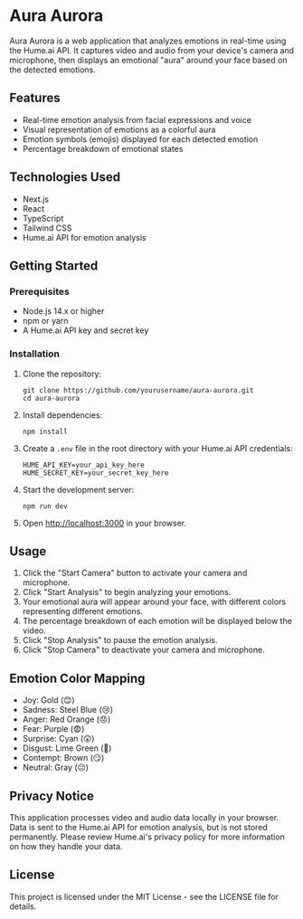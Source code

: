 # Aura Aurora

Aura Aurora is a web application that analyzes emotions in real-time using the Hume.ai API. It captures video and audio from your device's camera and microphone, then displays an emotional "aura" around your face based on the detected emotions.

## Features

- Real-time emotion analysis from facial expressions and voice
- Visual representation of emotions as a colorful aura
- Emotion symbols (emojis) displayed for each detected emotion
- Percentage breakdown of emotional states

## Technologies Used

- Next.js
- React
- TypeScript
- Tailwind CSS
- Hume.ai API for emotion analysis

## Getting Started

### Prerequisites

- Node.js 14.x or higher
- npm or yarn
- A Hume.ai API key and secret key

### Installation

1. Clone the repository:
   ```
   git clone https://github.com/yourusername/aura-aurora.git
   cd aura-aurora
   ```

2. Install dependencies:
   ```
   npm install
   ```

3. Create a `.env` file in the root directory with your Hume.ai API credentials:
   ```
   HUME_API_KEY=your_api_key_here
   HUME_SECRET_KEY=your_secret_key_here
   ```

4. Start the development server:
   ```
   npm run dev
   ```

5. Open [http://localhost:3000](http://localhost:3000) in your browser.

## Usage

1. Click the "Start Camera" button to activate your camera and microphone.
2. Click "Start Analysis" to begin analyzing your emotions.
3. Your emotional aura will appear around your face, with different colors representing different emotions.
4. The percentage breakdown of each emotion will be displayed below the video.
5. Click "Stop Analysis" to pause the emotion analysis.
6. Click "Stop Camera" to deactivate your camera and microphone.

## Emotion Color Mapping

- Joy: Gold (😊)
- Sadness: Steel Blue (😢)
- Anger: Red Orange (😠)
- Fear: Purple (😨)
- Surprise: Cyan (😲)
- Disgust: Lime Green (🤢)
- Contempt: Brown (😏)
- Neutral: Gray (😐)

## Privacy Notice

This application processes video and audio data locally in your browser. Data is sent to the Hume.ai API for emotion analysis, but is not stored permanently. Please review Hume.ai's privacy policy for more information on how they handle your data.

## License

This project is licensed under the MIT License - see the LICENSE file for details. 
